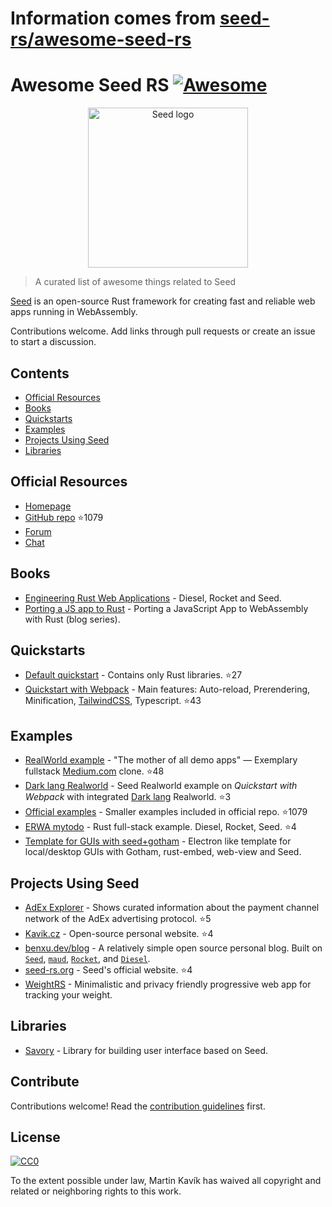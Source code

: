# Information comes from [seed-rs/awesome-seed-rs](https://github.com/seed-rs/awesome-seed-rs)
# Awesome Seed RS [![Awesome](https://awesome.re/badge.svg)](https://awesome.re)

<p align="center">
    <a href="https://seed-rs.org/">
        <img src="/logo.svg" width="256" title="Seed logo">
    </a>
</p>

> A curated list of awesome things related to Seed

[Seed](https://seed-rs.org/) is an open-source Rust framework for creating fast and reliable web apps running in WebAssembly.

Contributions welcome. Add links through pull requests or create an issue to start a discussion.

## Contents

- [Official Resources](#official-resources)
- [Books](#books)
- [Quickstarts](#quickstarts)
- [Examples](#examples)
- [Projects Using Seed](#projects-using-seed)
- [Libraries](#libraries)

## Official Resources

- [Homepage](https://seed-rs.org/)
- [GitHub repo](https://github.com/seed-rs/seed) :star:1079
- [Forum](https://seed.discourse.group)
- [Chat](https://discord.gg/JHHcHp5)

## Books
- [Engineering Rust Web Applications](https://erwabook.com/) - Diesel, Rocket and Seed.
- [Porting a JS app to Rust](https://slowtec.de/posts/2019-12-20-porting-javascript-to-rust-part-1.html) - Porting a JavaScript App to WebAssembly with Rust (blog series).

## Quickstarts

- [Default quickstart](https://github.com/seed-rs/seed-quickstart) - Contains only Rust libraries. :star:27
- [Quickstart with Webpack](https://github.com/seed-rs/seed-quickstart-webpack) - Main features: Auto-reload, Prerendering, Minification, [TailwindCSS](https://tailwindcss.com/), Typescript. :star:43

## Examples

- [RealWorld example](https://github.com/seed-rs/seed-rs-realworld) - "The mother of all demo apps" — Exemplary fullstack [Medium.com](https://medium.com/) clone. :star:48
- [Dark lang Realworld](https://github.com/MartinKavik/seed-realworld-darklang) - Seed Realworld example on _Quickstart with Webpack_ with integrated [Dark lang](https://darklang.com/) Realworld. :star:3
- [Official examples](https://github.com/seed-rs/seed/tree/master/examples) - Smaller examples included in official repo. :star:1079
- [ERWA mytodo](https://github.com/seed-rs/erwa_mytodo) - Rust full-stack example. Diesel, Rocket, Seed. :star:4
- [Template for GUIs with seed+gotham](https://gitlab.com/liketechnik/local-gui-seed-gotham) - Electron like template for local/desktop GUIs with Gotham, rust-embed, web-view and Seed.

## Projects Using Seed

- [AdEx Explorer](https://github.com/adexnetwork/adex-explorer) - Shows curated information about the payment channel network of the AdEx advertising protocol. :star:5
- [Kavik.cz](https://github.com/MartinKavik/kavik.cz) - Open-source personal website. :star:4
- [benxu.dev/blog](https://github.com/AlterionX/benxu-dev) - A relatively simple open source personal blog. Built on [`Seed`](https://seed-rs.org/), [`maud`](https://maud.lambda.xyz), [`Rocket`](https://rocket.rs), and [`Diesel`](https://diesel.rs).
- [seed-rs.org](https://github.com/seed-rs/seed-rs.org) - Seed's official website. :star:4
- [WeightRS](https://gitlab.com/mkroehnert/weightrs) - Minimalistic and privacy friendly progressive web app for tracking your weight.

## Libraries

- [Savory](https://gitlab.com/MAlrusayni/savory) - Library for building user interface based on Seed.

## Contribute

Contributions welcome! Read the [contribution guidelines](contributing.md) first.

## License

[![CC0](https://mirrors.creativecommons.org/presskit/buttons/88x31/svg/cc-zero.svg)](https://creativecommons.org/publicdomain/zero/1.0)

To the extent possible under law, Martin Kavík has waived all copyright and
related or neighboring rights to this work.

